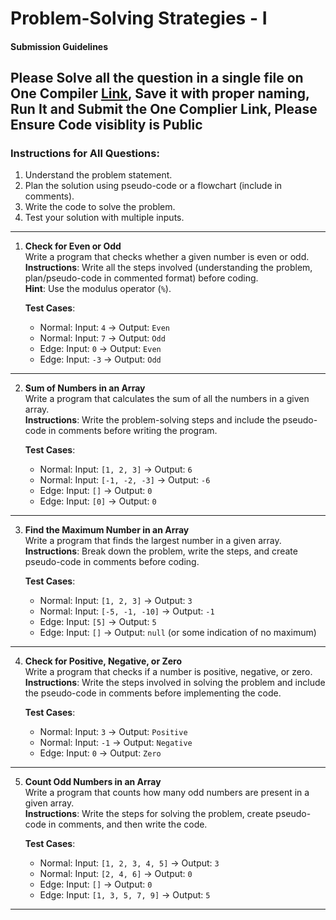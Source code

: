 # Problem-Solving Strategies - I

#### Submission Guidelines

## **Please Solve all the question in a single file on One Compiler [Link](https://onecompiler.com/javascript), Save it with proper naming, Run It and Submit the One Complier Link, Please Ensure Code visiblity is Public**

### **Instructions for All Questions**:

1. Understand the problem statement.
2. Plan the solution using pseudo-code or a flowchart (include in comments).
3. Write the code to solve the problem.
4. Test your solution with multiple inputs.

---

1. **Check for Even or Odd**  
   Write a program that checks whether a given number is even or odd.  
   **Instructions**: Write all the steps involved (understanding the problem, plan/pseudo-code in commented format) before coding.  
   **Hint**: Use the modulus operator (`%`).

   **Test Cases**:

   - Normal: Input: `4` → Output: `Even`
   - Normal: Input: `7` → Output: `Odd`
   - Edge: Input: `0` → Output: `Even`
   - Edge: Input: `-3` → Output: `Odd`

---

2. **Sum of Numbers in an Array**  
   Write a program that calculates the sum of all the numbers in a given array.  
   **Instructions**: Write the problem-solving steps and include the pseudo-code in comments before writing the program.

   **Test Cases**:

   - Normal: Input: `[1, 2, 3]` → Output: `6`
   - Normal: Input: `[-1, -2, -3]` → Output: `-6`
   - Edge: Input: `[]` → Output: `0`
   - Edge: Input: `[0]` → Output: `0`

---

3. **Find the Maximum Number in an Array**  
   Write a program that finds the largest number in a given array.  
   **Instructions**: Break down the problem, write the steps, and create pseudo-code in comments before coding.

   **Test Cases**:

   - Normal: Input: `[1, 2, 3]` → Output: `3`
   - Normal: Input: `[-5, -1, -10]` → Output: `-1`
   - Edge: Input: `[5]` → Output: `5`
   - Edge: Input: `[]` → Output: `null` (or some indication of no maximum)

---

4. **Check for Positive, Negative, or Zero**  
   Write a program that checks if a number is positive, negative, or zero.  
   **Instructions**: Write the steps involved in solving the problem and include the pseudo-code in comments before implementing the code.

   **Test Cases**:

   - Normal: Input: `3` → Output: `Positive`
   - Normal: Input: `-1` → Output: `Negative`
   - Edge: Input: `0` → Output: `Zero`

---

5. **Count Odd Numbers in an Array**  
   Write a program that counts how many odd numbers are present in a given array.  
   **Instructions**: Write the steps for solving the problem, create pseudo-code in comments, and then write the code.

   **Test Cases**:

   - Normal: Input: `[1, 2, 3, 4, 5]` → Output: `3`
   - Normal: Input: `[2, 4, 6]` → Output: `0`
   - Edge: Input: `[]` → Output: `0`
   - Edge: Input: `[1, 3, 5, 7, 9]` → Output: `5`

---
